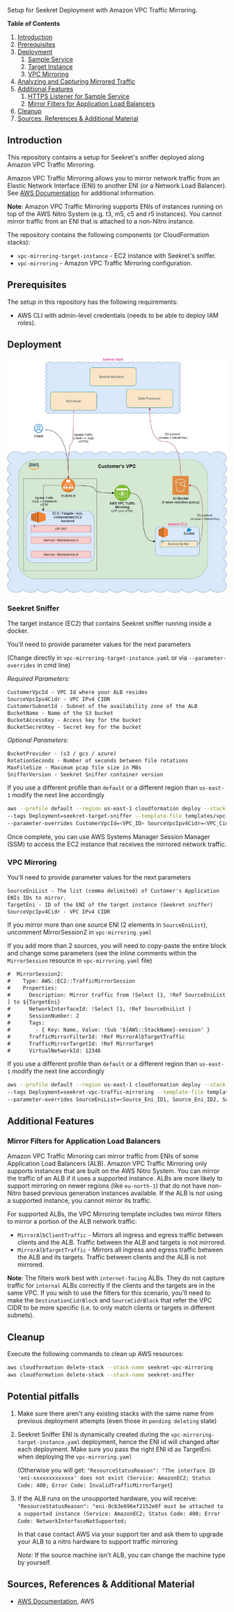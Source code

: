 Setup for Seekret Deployment with Amazon VPC Traffic Mirroring.

**Table of Contents**
1. [Introduction](#introduction)
2. [Prerequisites](#prerequisites)
3. [Deployment](#deployment)
   1. [Sample Service](#sample-service)
   2. [Target Instance](#target-instance)
   3. [VPC Mirroring](#vpc-mirroring)
4. [Analyzing and Capturing Mirrored Traffic](#analyzing-and-capturing-mirrored-traffic)
5. [Additional Features](#additional-features)
   1. [HTTPS Listener for Sample Service
](#https-listener-for-sample-service)
   2. [Mirror Filters for Application Load Balancers
](#mirror-filters-for-application-load-balancers)
6. [Cleanup](#cleanup)
7. [Sources, References & Additional Material](#sources-references-&-additional-material)

## Introduction

This repository contains a setup for Seekret's sniffer deployed along Amazon VPC Traffic Mirroring.

Amazon VPC Traffic Mirroring allows you to mirror network traffic from an Elastic Network Interface (ENI) to another ENI (or a Network Load Balancer). See [AWS Documentation](https://docs.aws.amazon.com/vpc/latest/mirroring/what-is-traffic-mirroring.html) for additional information.

**Note**: Amazon VPC Traffic Mirroring supports ENIs of instances running on top of the AWS Nitro System (e.g. t3, m5, c5 and r5 instances). You cannot mirror traffic from an ENI that is attached to a non-Nitro instance.

The repository contains the following components (or CloudFormation stacks):

* `vpc-mirroring-target-instance` - EC2 instance with Seekret's sniffer.
* `vpc-mirroring` - Amazon VPC Traffic Mirroring configuration.

## Prerequisites

The setup in this repository has the following requirements:

* AWS CLI with admin-level credentials (needs to be able to deploy IAM roles).

## Deployment

![Deployment diagram](https://github.com/seek-ret/installation/blob/befed5aaeda487597ff09c78ff935f2ffae8562b/aws-traffic-mirroring/aws_mirroring.jpg)

### Seekret Sniffer

The target instance (EC2) that contains Seekret sniffer running inside a docker.

You'll need to provide parameter values for the next parameters 

(Change directly in `vpc-mirroring-target-instance.yaml` or via `--parameter-overrides` in cmd line)

_Required Parameters:_

```
CustomerVpcId - VPC Id where your ALB resides
SourceVpcIpv4Cidr - VPC IPv4 CIDR
CustomerSubnetId - Subnet of the availability zone of the ALB
BucketName - Name of the S3 bucket
BucketAccessKey - Access key for the bucket
BucketSecretKey - Secret key for the bucket
```

_Optional Parameters:_

```
BucketProvider - (s3 / gcs / azure)
RotationSeconds - Number of seconds between file rotations 
MaxFileSize - Maximum pcap file size in MBs
SnifferVersion - Seekret Sniffer container version 
```

If you use a different profile than `default` or a different region than `us-east-1` modify the next line accordingly

```bash
aws --profile default --region us-east-1 cloudformation deploy --stack-name seekret-sniffer \ 
--tags Deployment=seekret-target-sniffer --template-file templates/vpc-mirroring-target-instance.yaml --capabilities CAPABILITY_NAMED_IAM \ 
--parameter-overrides CustomerVpcId=<VPC_ID> SourceVpcIpv4Cidr=<VPC_Cidr> CustomerSubnetId=<Subnet_ID>
```

Once complete, you can use AWS Systems Manager Session Manager (SSM) to access the EC2 instance that receives the mirrored network traffic.

### VPC Mirroring

You'll need to provide parameter values for the next parameters

```
SourceEniList - The list (comma delimited) of Customer's Application ENIs IDs to mirror.
TargetEni - ID of the ENI of the target instance (Seekret sniffer)
SourceVpcIpv4Cidr - VPC IPv4 CIDR
```

If you mirror more than one source ENI (2 elements in `SourceEniList`), uncomment MirrorSession2 in `vpc-mirroring.yaml`

If you add more than 2 sources, you will need to copy-paste the entire block and change some parameters (see the inline comments within the  `MirrorSession` resource in `vpc-mirroring.yaml` file)

```
#  MirrorSession2:
#    Type: AWS::EC2::TrafficMirrorSession
#    Properties:
#      Description: Mirror traffic from !Select [1, !Ref SourceEniList ] to ${TargetEni}
#      NetworkInterfaceId: !Select [1, !Ref SourceEniList ]
#      SessionNumber: 2
#      Tags:
#        - { Key: Name, Value: !Sub '${AWS::StackName}-session' }
#      TrafficMirrorFilterId: !Ref MirrorAlbTargetTraffic
#      TrafficMirrorTargetId: !Ref MirrorTarget
#      VirtualNetworkId: 12346
```

If you use a different profile than `default` or a different region than `us-east-1` modify the next line accordingly

```bash
aws --profile default --region us-east-1 cloudformation deploy --stack-name seekret-vpc-mirroring \ 
--tags Deployment=seekret-vpc-traffic-mirroring --template-file templates/vpc-mirroring.yaml --capabilities CAPABILITY_NAMED_IAM \ 
--parameter-overrides SourceEniList=<Source_Eni_ID1, Source_Eni_ID2, Source_Eni_ID3...> TargetEni=<Target_Eni_ID> SourceVpcIpv4Cidr=<VPC_Cidr>
```

## Additional Features

### Mirror Filters for Application Load Balancers

Amazon VPC Traffic Mirroring can mirror traffic from ENIs of some Application Load Balancers (ALB). Amazon VPC Traffic Mirroring only supports instances that are built on the AWS Nitro System. You can mirror the traffic of an ALB if it uses a supported instance. ALBs are more likely to support mirroring on newer regions (like `eu-north-1`) that do not have non-Nitro based previous generation instances available. If the ALB is not using a supported instance, you cannot mirror its traffic.

For supported ALBs, the VPC Mirroring template includes two mirror filters to mirror a portion of the ALB network traffic:

* `MirrorAlbClientTraffic` - Mirrors all ingress and egress traffic between clients and the ALB. Traffic between the ALB and targets is not mirrored.
* `MirrorAlbTargetTraffic` - Mirrors all ingress and egress traffic between the ALB and its targets. Traffic between clients and the ALB is not mirrored.

**Note**: The filters work best with `internet-facing` ALBs. They do not capture traffic for `internal` ALBs correctly if the clients and the targets are in the same VPC. If you wish to use the filters for this scenario, you'll need to make the `DestinationCidrBlock` and `SourceCidrBlock` that refer the VPC CIDR to be more specific (i.e. to only match clients or targets in different subnets).

## Cleanup

Execute the following commands to clean up AWS resources:

```bash
aws cloudformation delete-stack --stack-name seekret-vpc-mirroring
aws cloudformation delete-stack --stack-name seekret-sniffer
```

## Potential pitfalls

1. Make sure there aren't any existing stacks with the same name from previous deployment attempts (even those in `pending deleting` state)

2. Seekret Sniffer ENI is dynamically created during the `vpc-mirroring-target-instance.yaml` deployment, hence the ENI id will changed after each deployment.
   Make sure you pass the right ENI id as TargetEni. when deploying the `vpc-mirroring.yaml`
   
   (Otherwise you will get: `"ResourceStatusReason": "The interface ID 'eni-xxxxxxxxxxxxx' does not exist (Service: AmazonEC2; Status Code: 400; Error Code: InvalidTrafficMirrorTarget`)

3. If the ALB runs on the unsupported hardware, you will receive:
   `"ResourceStatusReason": "eni-0cb3e696ef2152e0f must be attached to a supported instance (Service: AmazonEC2; Status Code: 400; Error Code: NetworkInterfaceNotSupported;`

   In that case contact AWS via your support tier and ask them to upgrade your ALB to a nitro hardware to support traffic mirroring
   
   _Note:_ If the source machine isn't ALB, you can change the machine type by yourself.

## Sources, References & Additional Material

* [AWS Documentation](https://docs.aws.amazon.com/vpc/latest/mirroring/what-is-traffic-mirroring.html), AWS

